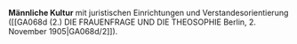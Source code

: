 
**Männliche Kultur** mit juristischen Einrichtungen und Verstandesorientierung ([[GA068d (2.) DIE FRAUENFRAGE UND DIE THEOSOPHIE Berlin, 2. November 1905|GA068d/2]]).
